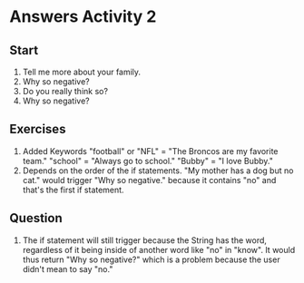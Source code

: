 # Answers Activity 2

## Start
1. Tell me more about your family.
2. Why so negative?
3. Do you really think so?
4. Why so negative?

## Exercises
1. Added Keywords
    "football" or "NFL" = "The Broncos are my favorite team."
    "school" = "Always go to school."
    "Bubby" = "I love Bubby."
2. Depends on the order of the if statements. "My mother has a dog but no cat." would trigger "Why so negative." because it contains "no" and that's the first if statement.

## Question
1. The if statement will still trigger because the String has the word, regardless of it being inside of another word like "no" in "know". It would thus return "Why so negative?" which is a problem because the user didn't mean to say "no."
 